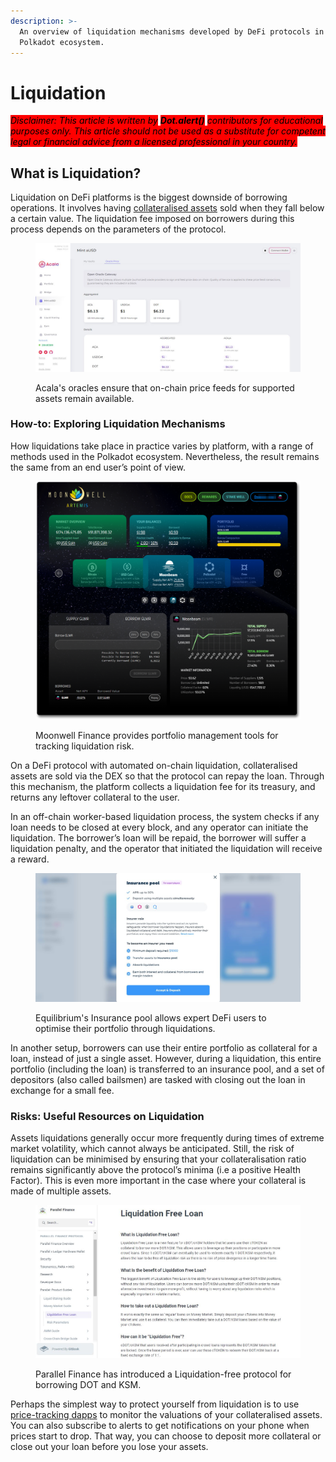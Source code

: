 ```yaml
---
description: >-
  An overview of liquidation mechanisms developed by DeFi protocols in the
  Polkadot ecosystem.
---
```


# Liquidation

_<mark style="background-color:red;">Disclaimer: This article is written by</mark> <mark style="background-color:red;"></mark><mark style="background-color:red;">**Dot.alert()**</mark> <mark style="background-color:red;"></mark><mark style="background-color:red;">contributors for educational purposes only. This article should not be used as a substitute for competent legal or financial advice from a licensed professional in your country.</mark>_



## What is Liquidation?

Liquidation on DeFi platforms is the biggest downside of borrowing operations. It involves having [collateralised assets](collateralisation.md) sold when they fall below a certain value. The liquidation fee imposed on borrowers during this process depends on the parameters of the protocol.

<figure><img src="../../../.gitbook/assets/O_BorrowingAcala.JPG" alt="Acala network&#x27;s dashboard showing aggregated price feeds for ACA, DOT, and USDC assets."><figcaption><p>Acala's oracles ensure that on-chain price feeds for supported assets remain available. </p></figcaption></figure>



### How-to: Exploring Liquidation Mechanisms <a href="#d0cc" id="d0cc"></a>

How liquidations take place in practice varies by platform, with a range of methods used in the Polkadot ecosystem. Nevertheless, the result remains the same from an end user’s point of view.

<figure><img src="../../../.gitbook/assets/O_BorrowingHealthFactor.png" alt="The portfolio management dashboard of Moonwell Finance showing a user&#x27;s portfolio details such as balances and borrowed GLMR."><figcaption><p>Moonwell Finance provides portfolio management tools for tracking liquidation risk. </p></figcaption></figure>

On a DeFi protocol with automated on-chain liquidation, collateralised assets are sold via the DEX so that the protocol can repay the loan. Through this mechanism, the platform collects a liquidation fee for its treasury, and returns any leftover collateral to the user.

In an off-chain worker-based liquidation process, the system checks if any loan needs to be closed at every block, and any operator can initiate the liquidation. The borrower’s loan will be repaid, the borrower will suffer a liquidation penalty, and the operator that initiated the liquidation will receive a reward.

<figure><img src="../../../.gitbook/assets/O_BorrowingEquilibrium.JPG" alt="The requirements for participating in Equilibrium network&#x27;s insurance pool."><figcaption><p>Equilibrium's Insurance pool allows expert DeFi users to optimise their portfolio through liquidations.  </p></figcaption></figure>

In another setup, borrowers can use their entire portfolio as collateral for a loan, instead of just a single asset. However, during a liquidation, this entire portfolio (including the loan) is transferred to an insurance pool, and a set of depositors (also called bailsmen) are tasked with closing out the loan in exchange for a small fee.



### Risks: Useful Resources on Liquidation <a href="#b36b" id="b36b"></a>

Assets liquidations generally occur more frequently during times of extreme market volatility, which cannot always be anticipated. Still, the risk of liquidation can be minimised by ensuring that your collateralisation ratio remains significantly above the protocol’s minima (i.e a positive Health Factor). This is even more important in the case where your collateral is made of multiple assets.

<figure><img src="../../../.gitbook/assets/O_BorrowingFree.JPG" alt="An explanation of the Liquidation free loan feature on Parallel Finance."><figcaption><p>Parallel Finance has introduced a Liquidation-free protocol for borrowing DOT and KSM.</p></figcaption></figure>

Perhaps the simplest way to protect yourself from liquidation is to use [price-tracking dapps](../swapping/portfolio-management.md) to monitor the valuations of your collateralised assets. You can also subscribe to alerts to get notifications on your phone when prices start to drop. That way, you can choose to deposit more collateral or close out your loan before you lose your assets.

